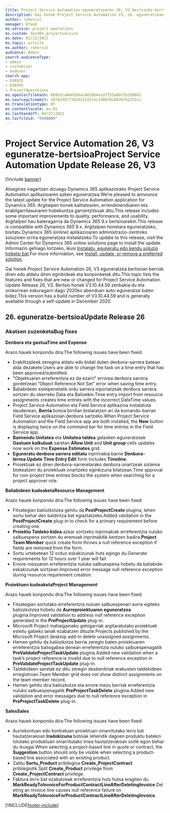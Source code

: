 ```yaml
---
title: Project Service Automation eguneratzearen 26, V3 bertsioko berrikuntzak edo aldaketak
description: Gai honek Project Service Automation V3, 26. eguneratzean erabilgarri dauden eginbideak eta konponketak ditu.
author: ruhercul
manager: kfend
ms.service: project-operations
ms.custom: dyn365-projectservice
ms.date: 01/12/2021
ms.topic: article
ms.author: ruhercul
audience: Admin
search.audienceType:
- admin
- customizer
- enduser
search.app:
- D365CE
- D365PS
- ProjectOperations
ms.openlocfilehash: 669b3ca4601bdac483db4e1d7f55a8bf5b3d9661
ms.sourcegitcommit: 3d78338773929121d17ec3386f6cb67bfb2272cc
ms.translationtype: HT
ms.contentlocale: eu-ES
ms.lasthandoff: 04/27/2021
ms.locfileid: "5948809"
---
```

# <a name="project-service-automation-update-release-26-v3"></a><span data-ttu-id="8052d-103">Project Service Automation 26, V3 eguneratze-bertsioa</span><span class="sxs-lookup"><span data-stu-id="8052d-103">Project Service Automation Update Release 26, V3</span></span>

[!include [banner](../includes/psa-now-project-operations.md)]

<span data-ttu-id="8052d-104">Atseginez iragartzen dizuegu Dynamics 365 aplikaziorako Project Service Automation aplikazioaren azken eguneratzea.</span><span class="sxs-lookup"><span data-stu-id="8052d-104">We’re pleased to announce the latest update for the Project Service Automation application for Dynamics 365.</span></span> <span data-ttu-id="8052d-105">Argitalpen honek kalitatearen, errendimenduaren eta erabilgarritasunaren hobekuntza garrantzitsuak ditu.</span><span class="sxs-lookup"><span data-stu-id="8052d-105">This release includes some important improvements to quality, performance, and usability.</span></span> <span data-ttu-id="8052d-106">Argitalpen hau bateragarria da Dynamics 365 9.x bertsioarekin.</span><span class="sxs-lookup"><span data-stu-id="8052d-106">This release is compatible with Dynamics 365 9.x.</span></span> <span data-ttu-id="8052d-107">Argitalpen honetara eguneratzeko, bisitatu Dynamics 365 (online) aplikazioaren administrazio-zentroko soluzioen orrira eguneratzea instalatzeko.</span><span class="sxs-lookup"><span data-stu-id="8052d-107">To update to this release, visit the Admin Center for Dynamics 365 online solutions page to install the update.</span></span> <span data-ttu-id="8052d-108">Informazio gehiago lortzeko, ikusi [Instalatu, eguneratu edo kendu soluzio hobetsi bat](/power-platform/admin/install-remove-preferred-solution).</span><span class="sxs-lookup"><span data-stu-id="8052d-108">For more information, see [Install, update, or remove a preferred solution](/power-platform/admin/install-remove-preferred-solution).</span></span>

<span data-ttu-id="8052d-109">Gai honek Project Service Automation 26, V3 eguneratzea bertsioan berriak diren edo aldatu diren eginbideak eta konponketak ditu.</span><span class="sxs-lookup"><span data-stu-id="8052d-109">This topic lists the features and fixes that are new or changed for Project Service Automation Update Release 26, V3.</span></span> <span data-ttu-id="8052d-110">Bertsio honek V3.10.44.59 zenbakia du eta orokorrean eskuragarri dago 2020ko abenduan auto-eguneratze baten bidez.</span><span class="sxs-lookup"><span data-stu-id="8052d-110">This version has a build number of V3.10.44.59 and is generally available through a self-update in December 2020.</span></span>

## <a name="update-release-26"></a><span data-ttu-id="8052d-111">26. eguneratze-bertsioa</span><span class="sxs-lookup"><span data-stu-id="8052d-111">Update Release 26</span></span>

### <a name="bug-fixes"></a><span data-ttu-id="8052d-112">Akatsen zuzenketa</span><span class="sxs-lookup"><span data-stu-id="8052d-112">Bug fixes</span></span>

<span data-ttu-id="8052d-113">**Denbora eta gastua**</span><span class="sxs-lookup"><span data-stu-id="8052d-113">**Time and Expense**</span></span>

<span data-ttu-id="8052d-114">Arazo hauek konpondu dira:</span><span class="sxs-lookup"><span data-stu-id="8052d-114">The following issues have been fixed:</span></span>

- <span data-ttu-id="8052d-115">Erabiltzaileek zeregina aldatu edo bidali duten denbora-sarrera batean alda dezakete.</span><span class="sxs-lookup"><span data-stu-id="8052d-115">Users are able to change the task on a time entry that has been approved/submitted.</span></span>
- <span data-ttu-id="8052d-116">"Objektuaren erreferentzia ez da ezarri" errorea denbora sarrera gordetzean.</span><span class="sxs-lookup"><span data-stu-id="8052d-116">"Object Reference Not Set" error when saving time entry.</span></span>
- <span data-ttu-id="8052d-117">Baliabideen esleipenetatik ordu sarrera inportatzeak denbora sarrera sortzen du okerreko Data eta Balioekin.</span><span class="sxs-lookup"><span data-stu-id="8052d-117">Time entry import from resource assignments creates time entries with the incorrect DateTime values.</span></span>
- <span data-ttu-id="8052d-118">Project Service Automation eta Field Service aplikazioa instalatuta daudenean, **Berria** botoia birritan bistaratzen ari da komando-barran Field Service aplikazioan denbora sartzeko.</span><span class="sxs-lookup"><span data-stu-id="8052d-118">When Project Service Automation and the Field Service app are both installed, the **New** button is displaying twice on the command bar for time entries in the Field Service app.</span></span>
- <span data-ttu-id="8052d-119">**Baimendu Unitatea** eta **Unitatea taldea** gelaxken eguneratzeak **Gastuen kalkuluak** saretan.</span><span class="sxs-lookup"><span data-stu-id="8052d-119">**Allow Unit** and **Unit group** cells updates now work on the **Expense Estimates** grid.</span></span>
- <span data-ttu-id="8052d-120">**Eguneratu denbora sarrera editatu** inprimakia barne **Denbora-lerroa**.</span><span class="sxs-lookup"><span data-stu-id="8052d-120">**Update Time Entry Edit** form includes **Timeline**.</span></span>
- <span data-ttu-id="8052d-121">Proiektuak ez diren denbora-sarreretarako denbora onartzeak sistema blokeatzen du proiektuak onartzeko eginkizuna bilatzean.</span><span class="sxs-lookup"><span data-stu-id="8052d-121">Time approval for non-project time entries blocks the system when searching for a project approver role.</span></span>

<span data-ttu-id="8052d-122">**Baliabideen kudeaketa**</span><span class="sxs-lookup"><span data-stu-id="8052d-122">**Resource Management**</span></span>

<span data-ttu-id="8052d-123">Arazo hauek konpondu dira:</span><span class="sxs-lookup"><span data-stu-id="8052d-123">The following issues have been fixed:</span></span>

- <span data-ttu-id="8052d-124">Fitxategian baliozkotzea gehitu da **PostProjectCreate** plugina, lehen sortu behar den baldintza bat egiaztatzeko.</span><span class="sxs-lookup"><span data-stu-id="8052d-124">Added validation in the **PostProjectCreate** plug-in to check for a primary requirement before creating one.</span></span>
- <span data-ttu-id="8052d-125">**Proiektu Taldeko kidea** azkar sortzeko inprimakiak erreferentzia nuluko salbuespena sortzen du eremuak inprimakitik kentzen badira.</span><span class="sxs-lookup"><span data-stu-id="8052d-125">**Project Team Member** quick create form throws a null reference exception if fields are removed from the form.</span></span>
- <span data-ttu-id="8052d-126">Sortu urtebetean 12 orduz eskakizunak huts egingo du.</span><span class="sxs-lookup"><span data-stu-id="8052d-126">Generate requirements for 12 hours over 1 year will fail.</span></span>
- <span data-ttu-id="8052d-127">Errore-mezuaren erreferentzia nuluko salbuespena hobetu da baliabide-eskakizunak sortzean.</span><span class="sxs-lookup"><span data-stu-id="8052d-127">Improved error message null reference exception during resource requirement creation.</span></span>

<span data-ttu-id="8052d-128">**Proiektuen kudeaketa**</span><span class="sxs-lookup"><span data-stu-id="8052d-128">**Project Management**</span></span>

<span data-ttu-id="8052d-129">Arazo hauek konpondu dira:</span><span class="sxs-lookup"><span data-stu-id="8052d-129">The following issues have been fixed:</span></span>

- <span data-ttu-id="8052d-130">Fitxategian sortutako erreferentzia nuluen salbuespenari aurre egiteko baliozkotzea hobetu da **Aurreproiektuaren eguneratzea** plugina.</span><span class="sxs-lookup"><span data-stu-id="8052d-130">Improved validation to address null reference exception generated in the **PreProjectUpdate** plug-in.</span></span>
- <span data-ttu-id="8052d-131">Microsoft Project mahaigaineko gehigarriak argitaratutako proiektuek esleitu gabeko lanak ezabatzen dituzte.</span><span class="sxs-lookup"><span data-stu-id="8052d-131">Projects published by the Microsoft Project desktop add-in delete unassigned assignments.</span></span>
- <span data-ttu-id="8052d-132">Hemen gehitu da baliozkotze berria zeregin baten proiektuaren erreferentzia baliogabea denean erreferentzia nuluko salbuespenagatik **PreValidateProjectTaskUpdate** plugina.</span><span class="sxs-lookup"><span data-stu-id="8052d-132">Added new validation when a task’s project reference is invalid due to null reference exception in **PreValidateProjectTaskUpdate** plug-in.</span></span>
- <span data-ttu-id="8052d-133">Taldekideen saretak ez ditu zeregin desberdinak erakusten taldekideen erregistroan.</span><span class="sxs-lookup"><span data-stu-id="8052d-133">Team Member grid does not show distinct assignments on the team member record.</span></span>
- <span data-ttu-id="8052d-134">Hemen gehitu dira baliozkotze eta errore mezu berriak erreferentzia nuluko salbuespenagatik **PreProjectTaskDelete** plugina.</span><span class="sxs-lookup"><span data-stu-id="8052d-134">Added new validation and error messages due to null reference exception in **PreProjectTaskDelete** plug-in.</span></span>

<span data-ttu-id="8052d-135">**Sales**</span><span class="sxs-lookup"><span data-stu-id="8052d-135">**Sales**</span></span>

<span data-ttu-id="8052d-136">Arazo hauek konpondu dira:</span><span class="sxs-lookup"><span data-stu-id="8052d-136">The following issues have been fixed:</span></span>

- <span data-ttu-id="8052d-137">Aurrekontuan edo kontratuan proiektuan oinarritutako lerro bat hautatzerakoan **Iradokizuna** botoiak lehendik dagoen produktu batekin lotutako produktuan oinarritutako linea hautatzerakoan soilik egon behar du ikusgai.</span><span class="sxs-lookup"><span data-stu-id="8052d-137">When selecting a project-based line in quote or contract, the **Suggestion** button should only be visible when selecting a product-based line associated with an existing product.</span></span>
- <span data-ttu-id="8052d-138">Zatitu **Sortu_Product** pribilegioa **Create_ProjectContract** pribilegiotik.</span><span class="sxs-lookup"><span data-stu-id="8052d-138">Split **Create_Product** privilege from **Create_ProjectContract** privilege.</span></span>
- <span data-ttu-id="8052d-139">Faktura lerro bat ezabatzeak erreferentzia huts hutsa eragiten du **MarkReadyToInvoiceForProductContractLineAfterDeletingInvoice**.</span><span class="sxs-lookup"><span data-stu-id="8052d-139">Deleting an invoice line causes null reference failure on **MarkReadyToInvoiceForProductContractLineAfterDeletingInvoice**.</span></span>


[!INCLUDE[footer-include](../includes/footer-banner.md)]